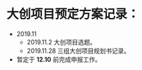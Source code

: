# 大创项目预定方案记录：
  - 2019.11
    - 2019.11.2 大创项目选题。
    - 2019.11.28  三组大创项目规划书记录。
  - 暂定于 **12.10** 前完成申报工作。
